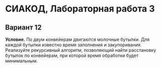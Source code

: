 # СИАКОД, Лабораторная работа 3

## Вариант 12
**Условие.**
По двум конвейерам двигаются молочные бутылки. Для каждой бутылки известно время
заполнения и закупоривания. Реализуйте рекурсивный алгоритм, позволяющий найти
расстановку бутылок по конвейерам, при которой время обработки будет минимальным.